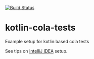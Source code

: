 [![Build Status](https://travis-ci.org/bmsantos/kotlin-cola-tests.svg?branch=master)](https://travis-ci.org/bmsantos/kotlin-cola-tests)

kotlin-cola-tests
=================

Example setup for kotlin based cola tests

See tips on [IntelliJ IDEA](http://bmsantos.github.io/cola-maven-plugin/#ide) setup.
